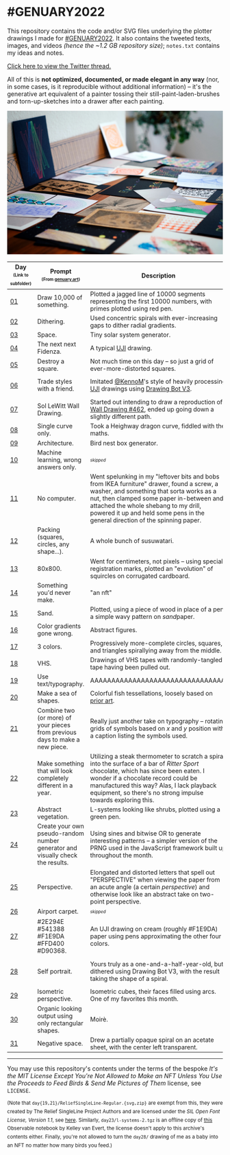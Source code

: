 # #GENUARY2022

This repository contains the code and/or SVG files underlying the plotter drawings I made for [#GENUARY2022](https://twitter.com/hashtag/GENUARY2022). It also contains the tweeted texts, images, and videos *(hence the ~1.2 GB repository size)*; `notes.txt` contains my ideas and notes.

[Click here to view the Twitter thread.](https://twitter.com/doersino/status/1477304986077962249)

All of this is **not optimized, documented, or made elegant in any way** (nor, in some cases, is it reproducible without additional information) – it's the generative art equivalent of a painter tossing their still-paint-laden-brushes and torn-up-sketches into a drawer after each painting.

![](photo.jpg)

| Day<br><sup><sub>(Link to subfolder)</sub></sup> | Prompt<br><sup><sub>(From [genuary.art](http://genuary.art))</sub></sup> | Description | Tools |
|---|---|---|---|
| [01](day01/) | Draw 10,000 of something. | Plotted a jagged line of 10000 segments representing the first 10000 numbers, with primes plotted using red pen. | JavaScript & Inkscape |
| [02](day02/) | Dithering. | Used concentric spirals with ever-increasing gaps to dither radial gradients. | JavaScript |
| [03](day03/) | Space. | Tiny solar system generator. | JavaScript |
| [04](day04/) | The next next Fidenza. | A typical [UJI](https://doersino.github.io/uji/) drawing. | UJI |
| [05](day05/) | Destroy a square. | Not much time on this day – so just a grid of ever-more-distorted squares. | JavaScript |
| [06](day06/) | Trade styles with a friend. | Imitated [@KennoM](https://twitter.com/KennoM)'s style of heavily processing [UJI](https://doersino.github.io/uji/) drawings using [Drawing Bot V3](https://github.com/SonarSonic/DrawingBotV3). | UJI & Drawing Bot V3 |
| [07](day07/) | Sol LeWitt Wall Drawing. | Started out intending to draw a reproduction of [Wall Drawing #462](https://massmoca.org/event/walldrawing462/), ended up going down a slightly different path. | JavaScript |
| [08](day08/) | Single curve only. | Took a Heighway dragon curve, fiddled with the maths. | JavaScript |
| [09](day09/) | Architecture. | Bird nest box generator. | JavaScript |
| [10](day10/) | Machine learning, wrong answers only. | <sup><sub>*skipped*</sup></sub> |  |
| [11](day11/) | No computer. | Went spelunking in my "leftover bits and bobs from IKEA furniture" drawer, found a screw, a washer, and something that sorta works as a nut, then clamped some paper in-between and attached the whole shebang to my drill, powered it up and held some pens in the general direction of the spinning paper. | Drill |
| [12](day12/) | Packing (squares, circles, any shape...). | A whole bunch of susuwatari. | JavaScript |
| [13](day13/) | 80x800. | Went for centimeters, not pixels – using special registration marks, plotted an "evolution" of squircles on corrugated cardboard. | JavaScript |
| [14](day14/) | Something you'd never make. | "an nft" | Inkscape |
| [15](day15/) | Sand. | Plotted, using a piece of wood in place of a pen, a simple wavy pattern on *sand*paper. | UJI |
| [16](day16/) | Color gradients gone wrong. | Abstract figures. | JavaScript |
| [17](day17/) | 3 colors. | Progressively more-complete circles, squares, and triangles spirallying away from the middle. | UJI |
| [18](day18/) | VHS. | Drawings of VHS tapes with randomly-tangled tape having been pulled out. | JavaScript |
| [19](day19/) | Use text/typography. | AAAAAAAAAAAAAAAAAAAAAAAAAAAAAAAA. | JavaScript |
| [20](day20/) | Make a sea of shapes. | Colorful fish tessellations, loosely based on [prior art](https://society6.com/product/fish-tessellation_cutting-board). | JavaScript |
| [21](day21/) | Combine two (or more) of your pieces from previous days to make a new piece. | Really just another take on typography – rotating grids of symbols based on *x* and *y* position with a caption listing the symbols used. | JavaScript |
| [22](day22/) | Make something that will look completely different in a year. | Utilizing a steak thermometer to scratch a spiral into the surface of a bar of *Ritter Sport* chocolate, which has since been eaten. I wonder if a chocolate record could be manufactured this way? Alas, I lack playback equipment, so there's no strong impulse towards exploring this. | JavaScript |
| [23](day23/) | Abstract vegetation. | L-systems looking like shrubs, plotted using a green pen. | Observable & Inkscape |
| [24](day24/) | Create your own pseudo-random number generator and visually check the results. | Using sines and bitwise OR to generate interesting patterns – a simpler version of the PRNG used in the JavaScript framework built up throughout the month. | JavaScript |
| [25](day25/) | Perspective. | Elongated and distorted letters that spell out "PERSPECTIVE" when viewing the paper from an acute angle (a certain *perspective*) and otherwise look like an abstract take on two-point perspective. | Inkscape |
| [26](day26/) | Airport carpet. | <sup><sub>*skipped*</sup></sub> |
| [27](day27/) | #2E294E #541388 #F1E9DA #FFD400 #D90368. | An UJI drawing on cream (roughly #F1E9DA) paper using pens approximating the other four colors. | UJI & Inkscape |
| [28](day28/) | Self portrait. | Yours truly as a one-and-a-half-year-old, but dithered using Drawing Bot V3, with the result taking the shape of a spiral. | Pixelmator Pro & Drawing Bot V3 |
| [29](day29/) | Isometric perspective. | Isometric cubes, their faces filled using arcs. One of my favorites this month. | JavaScript |
| [30](day30/) | Organic looking output using only rectangular shapes. | Moirè. | JavaScript |
| [31](day31/) | Negative space. | Drew a partially opaque spiral on an acetate sheet, with the center left transparent. | JavaScript |

---

You may use this repository's contents under the terms of the bespoke *It's the MIT License Except You're Not Allowed to Make an NFT Unless You Use the Proceeds to Feed Birds & Send Me Pictures of Them* license, see `LICENSE`.

<sup>(Note that `day{19,21}/ReliefSingleLine-Regular.{svg,zip}` are exempt from this, they were created by The Relief SingleLine Project Authors and are licensed under the *SIL Open Font License, Version 1.1*, see [here](https://github.com/isdat-type/Relief-SingleLine/blob/main/OFL.txt). Similarly, `day23/l-systems-2.tgz` is an offline copy of [this](https://observablehq.com/@kelleyvanevert/l-systems-2) Observable notebook by Kelley van Evert, the license doesn't apply to this archive's contents either. Finally, you're not allowed to turn the `day28/` drawing of me as a baby into an NFT no matter how many birds you feed.)</sup>
